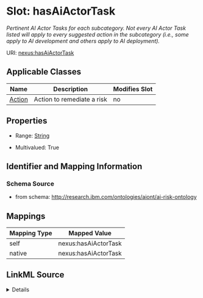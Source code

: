 

# Slot: hasAiActorTask


_Pertinent AI Actor Tasks for each subcategory. Not every AI Actor Task listed will apply to every suggested action in the subcategory (i.e., some apply to AI development and others apply to AI deployment)._





URI: [nexus:hasAiActorTask](http://research.ibm.com/ontologies/aiont/hasAiActorTask)



<!-- no inheritance hierarchy -->





## Applicable Classes

| Name | Description | Modifies Slot |
| --- | --- | --- |
| [Action](Action.md) | Action to remediate a risk |  no  |







## Properties

* Range: [String](String.md)

* Multivalued: True





## Identifier and Mapping Information







### Schema Source


* from schema: http://research.ibm.com/ontologies/aiont/ai-risk-ontology




## Mappings

| Mapping Type | Mapped Value |
| ---  | ---  |
| self | nexus:hasAiActorTask |
| native | nexus:hasAiActorTask |




## LinkML Source

<details>
```yaml
name: hasAiActorTask
description: Pertinent AI Actor Tasks for each subcategory. Not every AI Actor Task
  listed will apply to every suggested action in the subcategory (i.e., some apply
  to AI development and others apply to AI deployment).
from_schema: http://research.ibm.com/ontologies/aiont/ai-risk-ontology
rank: 1000
alias: hasAiActorTask
domain_of:
- Action
range: string
multivalued: true

```
</details>